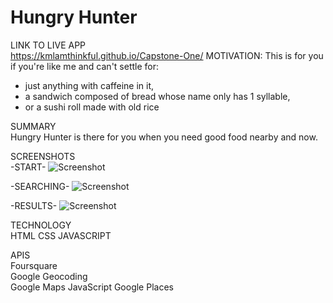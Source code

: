 # Hungry Hunter
LINK TO LIVE APP</br>
https://kmlamthinkful.github.io/Capstone-One/
MOTIVATION:
This is for you if you're like me and can't settle for:</br> 
 -  just anything with caffeine in it, </br>
 -  a sandwich composed of bread whose name only has 1 syllable,</br>
 -  or a sushi roll made with old rice

SUMMARY
</br>
Hungry Hunter is there for you when you need good food nearby and now.

SCREENSHOTS</br>
-START-
![Screenshot](https://github.com/kmlamthinkful/Capstone-One/blob/master/screenshots/Capstone%20One_%20Hungry%20Hunter%20-%20Start%20Page.png)

-SEARCHING-
![Screenshot](https://github.com/kmlamthinkful/Capstone-One/blob/master/screenshots/Capstone%20One_%20Hungry%20Hunter%20%20-%20Search.png)

-RESULTS-
![Screenshot](https://github.com/kmlamthinkful/Capstone-One/blob/master/screenshots/Capstone%20One_%20Hungry%20Hunter%20-%20Results.png)


TECHNOLOGY
</br>
HTML
CSS
JAVASCRIPT

APIS</br>
Foursquare</br>
Google Geocoding  
Google Maps JavaScript
Google Places
